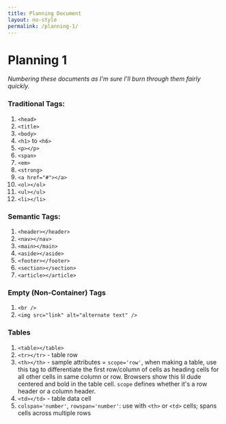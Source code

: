 ```yaml
---
title: Planning Document
layout: no-style
permalink: /planning-1/
---
```


# Planning 1 

*Numbering these documents as I'm sure I'll burn through them fairly quickly.*

### Traditional Tags:

1. `<head>`
2. `<title>`
3. `<body>`
4. `<h1>` to `<h6>`
5. `<p></p>`
6. `<span>`
7. `<em>`
8. `<strong>`
9. `<a href="#"></a>`
10. `<ol></ol>`
11. `<ul></ul>`
12. `<li></li>`

### Semantic Tags:

1. `<header></header>`
2. `<nav></nav>`
3. `<main></main>`
4. `<aside></aside>`
5. `<footer></footer>`
6. `<section></section>`
7. `<article></article>`

### Empty (Non-Container) Tags

1. `<br />`
2. `<img src="link" alt="alternate text" />`

### Tables

1. `<table></table>`
2. `<tr></tr>` - table row
3. `<th></th>` - sample attributes = `scope='row'`, when making a table, use this tag to differentiate the first row/column of cells as heading cells for all other cells in same column or row. Browsers show this lil dude centered and bold in the table cell. `scope` defines whether it's a row header or a column header.
4. `<td></td>` - table data cell
5. `colspan='number'`, `rowspan='number'`: use with `<th>` or `<td>` cells; spans cells across multiple rows
